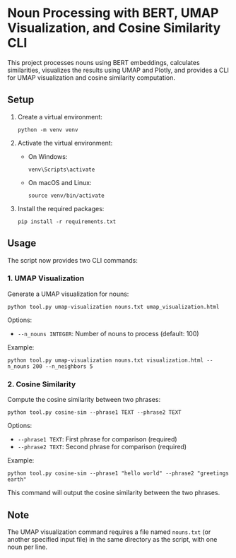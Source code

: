 # Noun Processing with BERT, UMAP Visualization, and Cosine Similarity CLI

This project processes nouns using BERT embeddings, calculates similarities, visualizes the results using UMAP and Plotly, and provides a CLI for UMAP visualization and cosine similarity computation.

## Setup

1. Create a virtual environment:
   ```
   python -m venv venv
   ```

2. Activate the virtual environment:
   - On Windows:
     ```
     venv\Scripts\activate
     ```
   - On macOS and Linux:
     ```
     source venv/bin/activate
     ```

3. Install the required packages:
   ```
   pip install -r requirements.txt
   ```

## Usage

The script now provides two CLI commands:

### 1. UMAP Visualization

Generate a UMAP visualization for nouns:

```
python tool.py umap-visualization nouns.txt umap_visualization.html
```

Options:
- `--n_nouns INTEGER`: Number of nouns to process (default: 100)

Example:
```
python tool.py umap-visualization nouns.txt visualization.html --n_nouns 200 --n_neighbors 5
```

### 2. Cosine Similarity

Compute the cosine similarity between two phrases:

```
python tool.py cosine-sim --phrase1 TEXT --phrase2 TEXT
```

Options:
- `--phrase1 TEXT`: First phrase for comparison (required)
- `--phrase2 TEXT`: Second phrase for comparison (required)

Example:
```
python tool.py cosine-sim --phrase1 "hello world" --phrase2 "greetings earth"
```

This command will output the cosine similarity between the two phrases.

## Note

The UMAP visualization command requires a file named `nouns.txt` (or another specified input file) in the same directory as the script, with one noun per line.